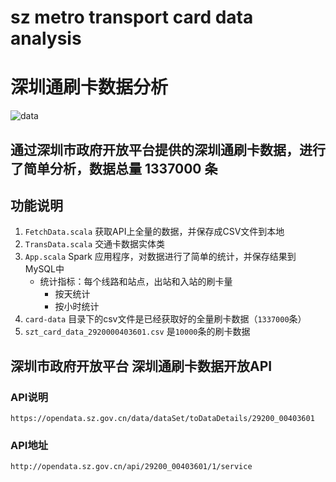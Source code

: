 # sz metro transport card data analysis
# 深圳通刷卡数据分析
![data](https://github.com/haozhang-x/sz-metro-transport-card-data-analysis/tree/master/src/main/resources/images/204521@2x.png)
## 通过深圳市政府开放平台提供的深圳通刷卡数据，进行了简单分析，数据总量 1337000 条
## 功能说明
1. `FetchData.scala` 获取API上全量的数据，并保存成CSV文件到本地 
2. `TransData.scala` 交通卡数据实体类
3. `App.scala` Spark 应用程序，对数据进行了简单的统计，并保存结果到MySQL中
      - 统计指标：每个线路和站点，出站和入站的刷卡量
          * 按天统计
          * 按小时统计
4. `card-data` 目录下的csv文件是已经获取好的全量刷卡数据（`1337000`条）
5. `szt_card_data_2920000403601.csv` 是`10000`条的刷卡数据   
## 深圳市政府开放平台 深圳通刷卡数据开放API
### API说明
`https://opendata.sz.gov.cn/data/dataSet/toDataDetails/29200_00403601`
### API地址
`http://opendata.sz.gov.cn/api/29200_00403601/1/service`

